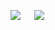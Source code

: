 <img src="https://github-readme-stats.vercel.app/api?username=hybrayhem&theme=github_dark&count_private=true&show_icons=true&include_all_commits=true"/>  &emsp; <img src="https://github-readme-stats.vercel.app/api/top-langs/?username=hybrayhem&theme=github_dark&layout=compact&langs_count=5" />

